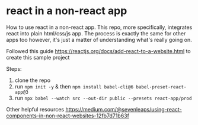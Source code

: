 # react in a non-react app
How to use react in a non-react app. This repo, more specifically, integrates react into plain html/css/js app. The process is exactly the same for other apps too however, it's just a matter of understanding what's really going on.


Followed this guide https://reactjs.org/docs/add-react-to-a-website.html to create this sample project

Steps:
1. clone the repo
2. run `npm init -y` & then `npm install babel-cli@6 babel-preset-react-app@3`
3. run `npx babel --watch src --out-dir public --presets react-app/prod`


Other helpful resources
https://medium.com/@sevenleaps/using-react-components-in-non-react-websites-12fb7d71b63f
